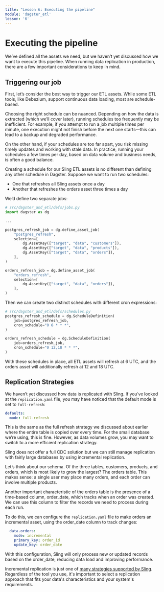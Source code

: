 ```yaml
---
title: "Lesson 6: Executing the pipeline"
module: 'dagster_etl'
lesson: '6'
---
```


# Executing the pipeline

We’ve defined all the assets we need, but we haven’t yet discussed how we want to execute this pipeline. When running data replication in production, there are a few important considerations to keep in mind.

## Triggering our job

First, let’s consider the best way to trigger our ETL assets. While some ETL tools, like Debezium, support continuous data loading, most are schedule-based.

Choosing the right schedule can be nuanced. Depending on how the data is extracted (which we’ll cover later), running schedules too frequently may be inefficient. For example, if you attempt to run a job multiple times per minute, one execution might not finish before the next one starts—this can lead to a backup and degraded performance.

On the other hand, if your schedules are too far apart, you risk missing timely updates and working with stale data. In practice, running your schedules a few times per day, based on data volume and business needs, is often a good balance.

Creating a schedule for our Sling ETL assets is no different than defining any other schedule in Dagster. Suppose we want to run two schedules:

* One that refreshes all Sling assets once a day
* Another that refreshes the orders asset three times a day

We’d define two separate jobs:

```python
# src/dagster_and_etl/defs/jobs.py
import dagster as dg

...

postgres_refresh_job = dg.define_asset_job(
    "postgres_refresh",
    selection=[
        dg.AssetKey(["target", "data", "customers"]),
        dg.AssetKey(["target", "data", "products"]),
        dg.AssetKey(["target", "data", "orders"]),
    ],
)

orders_refresh_job = dg.define_asset_job(
    "orders_refresh",
    selection=[
        dg.AssetKey(["target", "data", "orders"]),
    ],
)
```

Then we can create two distinct schedules with different cron expressions:

```python
# src/dagster_and_etl/defs/schedules.py
postgres_refresh_schedule = dg.ScheduleDefinition(
    job=postgres_refresh_job,
    cron_schedule="0 6 * * *",
)

orders_refresh_schedule = dg.ScheduleDefinition(
    job=orders_refresh_job,
    cron_schedule="0 12,18 * * *",
)
```

With these schedules in place, all ETL assets will refresh at 6 UTC, and the orders asset will additionally refresh at 12 and 18 UTC.

## Replication Strategies

We haven’t yet discussed how data is replicated with Sling. If you’ve looked at the `replication.yaml` file, you may have noticed that the default mode is set to `full-refresh`:

```yaml
defaults:
  mode: full-refresh
```

This is the same as the full refresh strategy we discussed about earlier where the entire table is copied over every time. For the small database we’re using, this is fine. However, as data volumes grow, you may want to switch to a more efficient replication strategy.

Sling does not offer a full CDC solution but we can still manage replication with fairly large databases by using incremental replication.

Let’s think about our schema. Of the three tables, customers, products, and orders, which is most likely to grow the largest? The orders table. This makes sense: a single user may place many orders, and each order can involve multiple products.

Another important characteristic of the orders table is the presence of a time-based column, order_date, which tracks when an order was created. We can use this column to filter the records we need to process during each run.

To do this, we can configure the `replication.yaml` file to make orders an incremental asset, using the order_date column to track changes:

```yaml
  data.orders:
    mode: incremental
    primary_key: order_id
    update_key: order_date
```

With this configuration, Sling will only process new or updated records based on the order_date, reducing data load and improving performance.

Incremental replication is just one of [many strategies supported by Sling](https://docs.slingdata.io/examples/database-to-database). Regardless of the tool you use, it's important to select a replication approach that fits your data's characteristics and your system's requirements.
